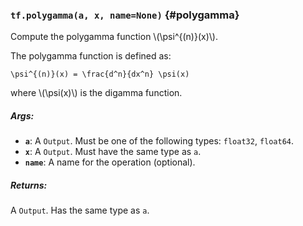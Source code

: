 ### `tf.polygamma(a, x, name=None)` {#polygamma}

Compute the polygamma function \\(\psi^{(n)}(x)\\).

The polygamma function is defined as:

```
\psi^{(n)}(x) = \frac{d^n}{dx^n} \psi(x)
```
where \\(\psi(x)\\) is the digamma function.

##### Args:


*  <b>`a`</b>: A `Output`. Must be one of the following types: `float32`, `float64`.
*  <b>`x`</b>: A `Output`. Must have the same type as `a`.
*  <b>`name`</b>: A name for the operation (optional).

##### Returns:

  A `Output`. Has the same type as `a`.

